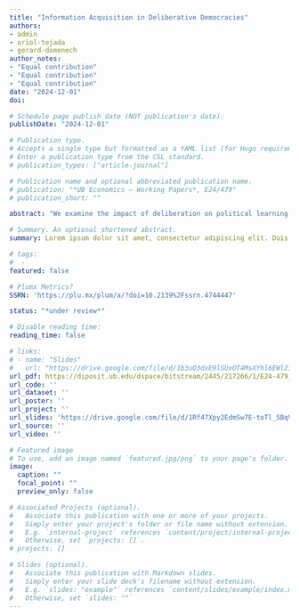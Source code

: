 ```yaml
---
title: "Information Acquisition in Deliberative Democracies"
authors:
- admin
- oriol-tejada
- gerard-domenech
author_notes:
- "Equal contribution"
- "Equal contribution"
- "Equal contribution"
date: "2024-12-01"
doi: 

# Schedule page publish date (NOT publication's date).
publishDate: "2024-12-01"

# Publication type.
# Accepts a single type but formatted as a YAML list (for Hugo requirements).
# Enter a publication type from the CSL standard.
# publication_types: ["article-journal"]

# Publication name and optional abbreviated publication name.
# publication: "*UB Economics – Working Papers*, E24/479"
# publication_short: ""

abstract: "We examine the impact of deliberation on political learning and election outcomes. A rational, common-valued electorate votes under majority rule, after potentially acquiring costly private information and sharing it freely through public deliberation. Our findings suggest that deliberation can lead to free-riding on information gathering, but also encourage the emergence of informed political experts. Overall, deliberation may legitimize purely electoral outcomes and yield more accurate decisions. However, deliberation may also reduce electoral accuracy. We provide conditions for these results and contribute to the understanding of the strengths and limitations of deliberative democracies."

# Summary. An optional shortened abstract.
summary: Lorem ipsum dolor sit amet, consectetur adipiscing elit. Duis posuere tellus ac convallis placerat. Proin tincidunt magna sed ex sollicitudin condimentum.

# tags:
#  - 
featured: false

# Plumx Metrics?
SSRN: 'https://plu.mx/plum/a/?doi=10.2139%2Fssrn.4744447'

status: "*under review*"

# Disable reading time:
reading_time: false

# links:
# - name: "Slides"
#   url: "https://drive.google.com/file/d/1b3uQ3dxE9lSUxOT4MsXYhl6EWl21QUYV/view?usp=sharing"
url_pdf: https://diposit.ub.edu/dspace/bitstream/2445/217266/1/E24-479_Domenech%2bLorechio%2bTejada.pdf
url_code: ''
url_dataset: ''
url_poster: ''
url_project: ''
url_slides: 'https://drive.google.com/file/d/1Rf47Xpy2EdmSw7E-toTl_5BqVR4PhbBl/view?usp=sharing'
url_source: ''
url_video: ''

# Featured image
# To use, add an image named `featured.jpg/png` to your page's folder. 
image:
  caption: ""
  focal_point: ""
  preview_only: false

# Associated Projects (optional).
#   Associate this publication with one or more of your projects.
#   Simply enter your project's folder or file name without extension.
#   E.g. `internal-project` references `content/project/internal-project/index.md`.
#   Otherwise, set `projects: []`.
# projects: []

# Slides (optional).
#   Associate this publication with Markdown slides.
#   Simply enter your slide deck's filename without extension.
#   E.g. `slides: "example"` references `content/slides/example/index.md`.
#   Otherwise, set `slides: ""`
---
```

